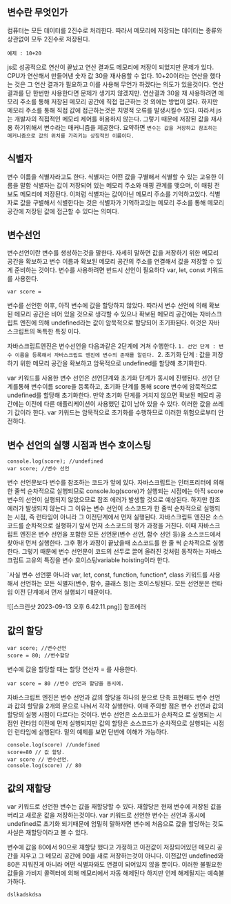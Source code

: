 ## 변수란 무엇인가

컴퓨터는 모든 데이터를 2진수로 처리한다. 따라서 메모리에 저장되는 데이터는 종류와 상관없이
모두 2진수로 저장된다.

```
예제 : 10+20 
```
js로 성공적으로 연산이 끝났고 연산 결과도 메모리에 저장이 되었지만 문제가 있다.
CPU가 연산해서 만들어낸 숫자 값 30을 재사용할 수 없다.
10+20이라는 연산을 했다는 것은 그 연산 결과가 필요하고 이를 사용해 무언가 하겠다는 의도가 있을것이다. 연산 결과를 단 한번만 사용한다면 문제가 생기지 않겠지만. 연산결과 30을 재 사용하려면 메모리 주소를 통해 저장된 메모리 공간에 직접 접근하는 것 외에는 방법이 없다.
하지만 메모리 주소를 통해 직접 값에 접근하는것은 치명적 오류를 발생시킬수 있다.
따라서 js는 개발자의 직접적인 메모리 제어를 허용하지 않는다.
그렇기 때문에 저장된 값을 재사용 하기위해서 변수라는 매커니즘을 제공한다.
요약하면 
`변수는 값을 저장하고 참조하는 매커니즘으로 값의 위치를 가리키는 상징적인 이름이다.`

## 식별자
변수 이름을 식별자라고도 한다. 식별자는 어떤 값을 구별해서 식별할 수 있는 고유한 이름을 말함
식별자는 값이 저장되어 있는 메모리 주소와 매핑 관계를 맺으며, 이 매핑 전보도 메모리에 저장된다.
이처럼 식별자는 값이아닌 메모리 주소를 기억하고있다. 식별자로 값을 구별해서 식별한다는 것은 식별자가 기억하고있는 메모리 주소를 통해 메모리 공간에 저장된 값에 접근할 수 있다는 의미다.

## 변수선언
변수선언이란 변수를 생성하는것을 말한다. 자세히 말하면 값을 저장하기 위한 메모리 공간을 확보하고 변수 이름과 확보된 메모리 공간의 주소를 연결해서 값을 저장할 수 있게 준비하는 것이다.
변수를 사용하려면 반드시 선언이 필요하다 var, let, const 키워드를 사용한다. 
```
var score =
```

변수를 선언한 이후, 아직 변수에 값을 할당하지 않았다. 따라서 변수 선언에 의해 확보된 메모리 공간은 비어 있을 것으로 생각할 수 있으나 확보된 메모리 공간에는 자바스크립트 엔진에 의해 undefined라는 값이 암묵적으로 할당되어 초기화된다. 이것은 자바스크립트의 독특한 특징 이다.

자바스크립트엔진은 변수선언을 다음과같은 2단계에 거쳐 수행한다.
 `1. 선언 단계 : 변수 이름을 등록해서 자바스크립트 엔진에 변수의 존재를 알린다.
 `2. 초기화 단계 : 값을 저장하기 위한 메모리 공간을 확보하고 암묵적으로 undefined를 할당해 초기화한다.

var 키워드를 사용한 변수 선언은 선언단계와 초기화 단계가 동시에 진행된다. 선언 단계를통해 변수이름 score을 등록하고, 초기화 단계를 통해 score 변수에 암묵적으로 undefined를 할당해 초기화한다.
만약 초기화 단계를 거치지 않으면 확보된 메모리 공간에는 이전에 다른 애플리케이션이 사용했던 값이 남아 있을 수 있다. 이러한 값을 쓰레기 값이라 한다. var 키워드는 암묵적으로 초기화를 수행하므로 이러한 위험으로부터 안전하다.

## 변수 선언의 실행 시점과 변수 호이스팅
```
console.log(score); //undefined
var score; //변수 선언
```
변수 선언문보다 변수를 참조하는 코드가 앞에 있다. 자바스크립트는 인터프리터에 의해 한 줄씩 순차적으로 실행되므로 console.log(score)가 실행되는 시점에는 아직 score 변수의 선언이 실행되지 않았으므로 참조 에러가 발생할 것으로 예상된다. 하지만 참조 에러가 발생되지 않는다 그 이유는 변수 선언이 소스코드가 한 줄씩 순차적으로 실행되는 시점, 즉 런타임이 아니라 그 이전단계에서 먼저 실행된다.
자바스크립트 엔진은 소스코드를 순차적으로 실행하기 앞서 먼저 소스코드의 평가 과정을 거친다. 
이때 자바스크립트 엔진은 변수 선언을 포함한 모든 선언문(변수 선언, 함수 선언 등)을 소스코드에서 찾아내 먼저 실행한다. 그후 평가 과정이 끝났을때 소스코드를 한 줄 씩 순차적으로 실행한다.
그렇기 때문에 변수 선언문이 코드의 선두로 끌어 올려진 것처럼 동작하는 자바스크립트 고유의
특징을 변수 호이스팅variable hoisting이라 한다.

`사실 변수 선언뿐 아니라 var, let, const, function, function*, class 키워드를 사용해서 선언하는 모든 식별자(변수, 함수, 클래스 등)는 호이스팅된다. 모든 선언문은 런타임 이전 단계에서 먼저 실행되기 때문이다.

![[스크린샷 2023-09-13 오후 6.42.11.png]] 참조에러

## 값의 할당

```
var score; //변수선언
score = 80; //변수할당
```
변수에 값을 할당할 때는 할당 연산자 = 를 사용한다.
```
var score = 80 //변수 선언과 할당을 동시에.
```
자바스크립트 엔진은 변수 선언과 값의 할당을 하나의 문으로 단축 표현해도 변수 선언과 값의 할당을 2개의 문으로 나눠서 각각 실행한다. 이때 주의할 점은 변수 선언과 값의 할당의 실행 시점이 다르다는 것이다. 변수 선언은 소스코드가 순차적으 로 실행되는 시점인 런타임 이전에 먼저 실행되지만 값의 할당은 소스코드가 순차적으로 실행되는 시점인 런타임에 실행된다. 밑의 예제를 보면 단번에 이해가 가능하다.

```
console.log(score) //undefined
score=80 // 값 할당.
var score // 변수선언.
console.log(score) // 80
```

## 값의 재할당

var 키워드로 선언한 변수는 값을 재할당할 수 있다.  재할당은 현재 변수에 저장된 값을 버리고 새로운 값을 저장하는것이다. var 키워드로 선언한 변수는 선언과 동시에 undefined로 초기화 되기때문에 엄밀히 말하자면 변수에 처음으로 값을 할당하는 것도 사실은 재할당이라고 볼 수 있다.

변수에 값을 80에서 90으로 재할당 했다고 가정하고
이전값이 저장되어있던 메모리 공간을 지우고 그 메모리 공간에 90을 새로 저장하는것이 아니다.
이전값인 undefined와 80은 지워진게 아니라 어떤 식별자와도 연결이 되어있지 않을 뿐이다. 이러한 불필요한 값들을 가비지 콜렉터에 의해 메모리에서 자동 해제된다 하지만 언제 해제될지는 예측불가하다.



```
dslkadskdsa
```

